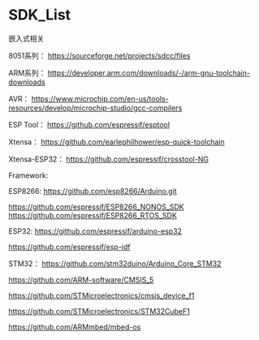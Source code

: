 # SDK_List

嵌入式相关

8051系列：
https://sourceforge.net/projects/sdcc/files

ARM系列：
https://developer.arm.com/downloads/-/arm-gnu-toolchain-downloads

AVR：
https://www.microchip.com/en-us/tools-resources/develop/microchip-studio/gcc-compilers

ESP Tool：
https://github.com/espressif/esptool

Xtensa：
https://github.com/earlephilhower/esp-quick-toolchain

Xtensa-ESP32：
https://github.com/espressif/crosstool-NG

Framework:

ESP8266:
https://github.com/esp8266/Arduino.git

https://github.com/espressif/ESP8266_NONOS_SDK
https://github.com/espressif/ESP8266_RTOS_SDK

ESP32:
https://github.com/espressif/arduino-esp32

https://github.com/espressif/esp-idf

STM32：
https://github.com/stm32duino/Arduino_Core_STM32

https://github.com/ARM-software/CMSIS_5

https://github.com/STMicroelectronics/cmsis_device_f1

https://github.com/STMicroelectronics/STM32CubeF1

https://github.com/ARMmbed/mbed-os



